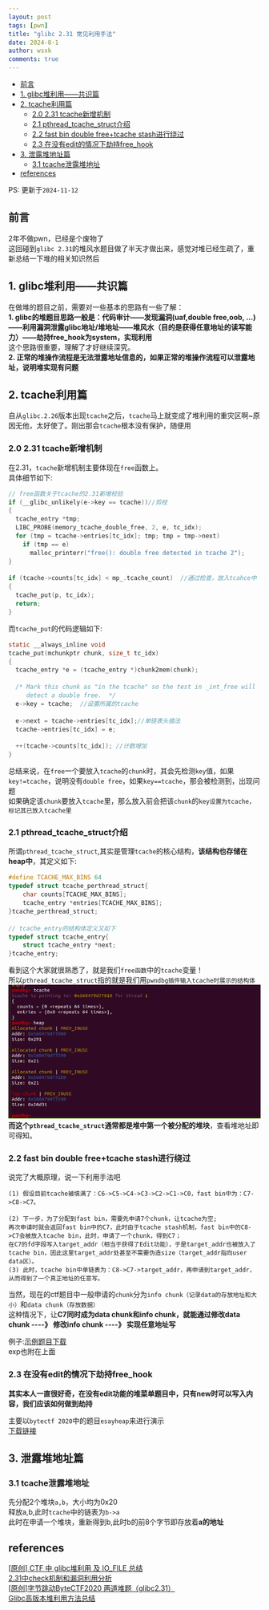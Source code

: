 ```yaml
---
layout: post
tags: [pwn]
title: "glibc 2.31 常见利用手法"
date: 2024-8-1
author: wsxk
comments: true
---
```


- [前言](#前言)
- [1. glibc堆利用——共识篇](#1-glibc堆利用共识篇)
- [2. tcache利用篇](#2-tcache利用篇)
  - [2.0 2.31 tcache新增机制](#20-231-tcache新增机制)
  - [2.1 pthread\_tcache\_struct介绍](#21-pthread_tcache_struct介绍)
  - [2.2 fast bin double free+tcache stash进行绕过](#22-fast-bin-double-freetcache-stash进行绕过)
  - [2.3 在没有edit的情况下劫持free\_hook ](#23-在没有edit的情况下劫持free_hook-)
- [3. 泄露堆地址篇](#3-泄露堆地址篇)
  - [3.1 tcache泄露堆地址](#31-tcache泄露堆地址)
- [references](#references)


PS: 更新于`2024-11-12`<br>


<!-- Google tag (gtag.js) -->
<script async src="https://www.googletagmanager.com/gtag/js?id=G-C22S5YSYL7"></script>
<script>
  window.dataLayer = window.dataLayer || [];
  function gtag(){dataLayer.push(arguments);}
  gtag('js', new Date());

  gtag('config', 'G-C22S5YSYL7');
</script>

## 前言<br>
2年不做pwn，已经是个废物了<br>
这回碰到`glibc 2.31`的堆风水题目做了半天才做出来，感觉对堆已经生疏了，重新总结一下堆的相关知识然后

## 1. glibc堆利用——共识篇<br>
在做堆的题目之前，需要对一些基本的思路有一些了解：<br>
**1. glibc的堆题目思路一般是：代码审计——发现漏洞(uaf,double free,oob, ...)——利用漏洞泄露glibc地址/堆地址——堆风水（目的是获得任意地址的读写能力）——劫持free_hook为system，实现利用**<br>
这个思路很重要，理解了才好继续深究。<br>
**2. 正常的堆操作流程是无法泄露地址信息的，如果正常的堆操作流程可以泄露地址，说明堆实现有问题**<br>

## 2. tcache利用篇<br>
自从`glibc.2.26`版本出现`tcache`之后，`tcache`马上就变成了堆利用的重灾区啊~原因无他，太好使了。刚出那会`tcache`根本没有保护，随便用<br>

### 2.0 2.31 tcache新增机制<br>
在2.31，`tcache`新增机制主要体现在`free`函数上。<br>
具体细节如下:<br>
```c
// free函数关于tcache的2.31新增校验
if (__glibc_unlikely(e->key == tcache))//剪枝
{
  tcache_entry *tmp;
  LIBC_PROBE(memory_tcache_double_free, 2, e, tc_idx);
  for (tmp = tcache->entries[tc_idx]; tmp; tmp = tmp->next)
    if (tmp == e)
      malloc_printerr("free(): double free detected in tcache 2");
}

if (tcache->counts[tc_idx] < mp_.tcache_count)  //通过检查，放入tcahce中
{
  tcache_put(p, tc_idx);
  return;
}
```
而`tcache_put`的代码逻辑如下:<br>
```c
static __always_inline void
tcache_put(mchunkptr chunk, size_t tc_idx)
{
  tcache_entry *e = (tcache_entry *)chunk2mem(chunk);

  /* Mark this chunk as "in the tcache" so the test in _int_free will
     detect a double free.  */
  e->key = tcache;  //设置所属的tcache

  e->next = tcache->entries[tc_idx];//单链表头插法
  tcache->entries[tc_idx] = e;  

  ++(tcache->counts[tc_idx]); //计数增加
}
```
总结来说，在`free`一个要放入`tcache`的`chunk`时，其会先检测`key`值，如果`key!=tcache`，说明没有`double free`，如果`key==tcache`，那会被检测到，出现问题<br>
如果确定该`chunk`要放入`tcache`里，那么放入前会把该`chunk`的`key设置为tcache，标记其已放入tcache里`<br>

### 2.1 pthread_tcache_struct介绍<br>
所谓`pthread_tcache_struct`,其实是管理`tcache`的核心结构，**该结构也存储在heap中**，其定义如下:<br>
```c
#define TCACHE_MAX_BINS 64
typedef struct tcache_perthread_struct{
    char counts[TCACHE_MAX_BINS];
    tcache_entry *entries[TCACHE_MAX_BINS];
}tcache_perthread_struct;

// tcache_entry的结构体定义又如下
typedef struct tcache_entry{
    struct tcache_entry *next;
}tcache_entry;
```
看到这个大家就很熟悉了，就是我们`free函数`中的`tcache`变量！<br>
所以`pthread_tcache_struct`指的就是我们用`pwndbg插件输入tcache时展示的结构体`<br>
![](https://raw.githubusercontent.com/wsxk/wsxk_pictures/main/2024-9-25/20241114230332.png)
**而这个`pthread_tcache_struct`通常都是堆中第一个被分配的堆块**，查看堆地址即可得知。<br>


### 2.2 fast bin double free+tcache stash进行绕过<br>
说完了大概原理，说一下利用手法吧<br>
```
(1) 假设目前tcache被填满了：C6->C5->C4->C3->C2->C1->C0，fast bin中为：C7->C8->C7。

(2) 下一步，为了分配到fast bin，需要先申请7个chunk，让tcache为空;
再次申请时就会返回fast bin中的C7，此时由于tcache stash机制，fast bin中的C8->C7会被放入tcache bin，此时，申请了一个chunk，得到C7；
在C7的fd字段写入target_addr（相当于获得了Edit功能），于是target_addr也被放入了tcache bin，因此这里target_addr处甚至不需要伪造size（target_addr指向user data区）。
(3) 此时，tcache bin中单链表为：C8->C7->target_addr，再申请到target_addr，从而得到了一个真正地址的任意写。
```
当然，现在的ctf题目中一般申请的`chunk`分为`info chunk（记录data的存放地址和大小）`和`data chunk（存放数据）`<br>
这种情况下，让**C7同时成为data chunk和info chunk，就能通过修改data chunk ----》 修改info chunk ----》 实现任意地址写**<br>

例子:[示例题目下载](https://raw.githubusercontent.com/wsxk/wsxk_pictures/main/2024-3-25/cts.zip)<br>
exp也附在上面<br>


### 2.3 在没有edit的情况下劫持free_hook <br>
**其实本人一直很好奇，在没有edit功能的堆菜单题目中，只有new时可以写入内容，我们应该如何做到劫持**<br>


主要以`bytectf 2020`中的题目`esayheap`来进行演示<br>
[下载链接](https://raw.githubusercontent.com/wsxk/wsxk_pictures/main/2024-9-25/byteCTF2020(heap).zip)


## 3. 泄露堆地址篇<br>
### 3.1 tcache泄露堆地址<br>
先分配2个堆块`a,b`，大小均为0x20<br>
释放a,b,此时`tcache`中的链表为`b->a`<br>
此时在申请一个堆块，重新得到b,此时b的前8个字节即存放着**a的地址**<br>




## references<br>
[[原创] CTF 中 glibc堆利用 及 IO_FILE 总结](https://bbs.kanxue.com/thread-272098.htm#msg_header_h3_4)<br>
[2.31中check机制和漏洞利用分析](https://gdufs-king.github.io/2020/05/09/Glibc2.31%E4%B8%8B%E7%9A%84check%E6%9C%BA%E5%88%B6%E5%92%8C%E5%88%A9%E7%94%A8%E6%8A%80%E5%B7%A7/)<br>
[[原创]字节跳动ByteCTF2020 两道堆题（glibc2.31）](https://bbs.kanxue.com/thread-263640-1.htm)<br>
[Glibc高版本堆利用方法总结](https://www.cnblogs.com/LynneHuan/p/17822172.html)<br>